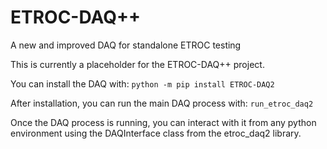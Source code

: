 # ETROC-DAQ++
A new and improved DAQ for standalone ETROC testing

This is currently a placeholder for the ETROC-DAQ++ project.

You can install the DAQ with: `python -m pip install ETROC-DAQ2`

After installation, you can run the main DAQ process with: `run_etroc_daq2`

Once the DAQ process is running, you can interact with it from any python environment using the DAQInterface class from the etroc_daq2 library.